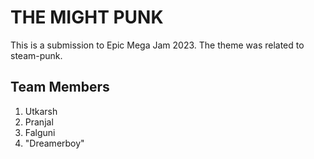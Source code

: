 # THE MIGHT PUNK

This is a submission to Epic Mega Jam 2023. The theme was related to steam-punk.

## Team Members
1. Utkarsh
2. Pranjal
3. Falguni
4. "Dreamerboy"
